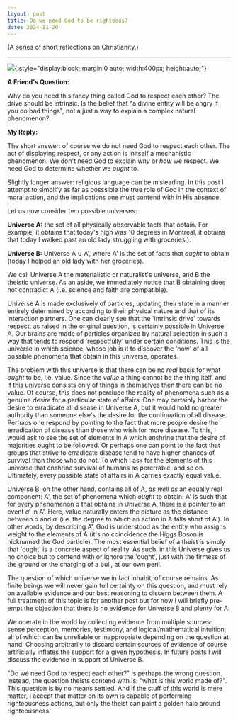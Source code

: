 ```yaml
---
layout: post
title: Do we need God to be righteous?
date: 2024-11-20
---
```


(A series of short reflections on Christianity.)

---

![]({{site.url}}/assets/halo.jpeg){:style="display:block; margin:0 auto; width:400px; height:auto;"}


**A Friend's Question:**

Why do you need this fancy thing called God to respect each other? The drive should be intrinsic. Is the belief that "a divine entity will be angry if you do bad things", not a just a way to explain a complex natural phenomenon?

**My Reply:**

The short answer: of course we do not need God to respect each other.
The act of displaying respect, or any action is initself a mechanistic phenomenon.
We don't need God to explain _why_ or _how_ we respect. We need God to determine whether we _ought_ to.

Slightly longer answer: religious language can be misleading. In this post I attempt to simplify as far as posssible the true role of God in the context of moral action, and the implications one must contend with in His absence.

Let us now consider two possible universes:

**Universe A:** the set of all physically observable facts that obtain. For example, it obtains that today's high was 10 degrees in Montreal, it obtains that today I walked past an old lady struggling with groceries.).

**Universe B:** Universe A $\cup$ A', where A' is the set of facts that _ought_ to obtain  (today I helped an old lady with her groceries).

We call Universe A the materialistic or naturalist's universe, and B the theistic universe. As an aside, we immediately notice that B obtaining does not contradict A (i.e. science and faith are compatible).

Universe A is made exclusively of particles, updating their state in a manner entirely determined by according to their physical nature and that of its interaction partners.
One can clearly see that the 'intrinsic drive' towards respect, as raised in the original question, is certainly possible in Universe A.
Our brains are made of particles organized by natural selection in such a way that tends to respond 'respectfully' under certain conditions.
This is the universe in which science, whose job is it to discover the 'how' of all possible phenomena that obtain in this universe, operates.


The problem with this universe is that there can be no _real_ basis for what _ought_ to be, i.e. value.
Since the _value_ a thing cannot be the thing itelf, and if this universe consists only of things in themselves then there can be no value.
Of course, this does not perclude the reality of phenomena such as a genuine _desire_ for a particular state of affairs.
One may certainly harbor the desire to erradicate all disease in Universe A, but it would hold no greater authority than someone else's the desire for the continuation of all disease.
Perhaps one respond by pointing to the fact that more people desire the erradication of disease than those who wish for more disease.
To this, I would ask to see the set of elements in A which enshrine that the desire of majorities ought to be followed.
Or perhaps one can point to the fact that groups that strive to erradicate disease tend to have higher chances of survival than those who do not.
To which I ask for the elements of this universe that enshrine survival of humans as pererrable, and so on.
Ultimately, every possible state of affairs in A carries exactly equal value.


Universe B, on the other hand, contains all of A, _as well as_ an equally real component: A', the set of phenomena which _ought_ to obtain. A' is such that
for every phenomenon $a$ that obtains in Universe A, there is a pointer to an event $a'$ in A'.
Here, value naturally enters the picture as the distance between $a$ and $a'$ (i.e. the degree to which an action in A falls short of A').
In other words, by describing A', God is understood as the entity who assigns weight to the elements of A (it's no coincidence the Higgs Boson is nicknamed the God particle).
The most essential belief of a theist is simply that 'ought' is a concrete aspect of reality.
As such, in this Universe gives us no choice but to contend with or ignore the 'ought', just with the firmess of the ground or the charging of a bull, at our own peril.

The question of which universe we in fact inhabit, of course remains.
As finite beings we will never gain full certainty on this question, and must rely on available evidence and our best reasoning to discern between them.
A full treatment of this topic is for another post but for now I will briefly pre-empt the objection that there is no evidence for Universe B and plenty for A:


We operate in the world by collecting evidence from multiple sources: sense perception, memories, testimony, and logical/mathematical intuition, all of which can be unreliable or inappropriate depending on the question at hand.
Choosing arbitrarily to discard certain sources of evidence of course artificially inflates the support for a given hypothesis.
In future posts I will discuss the evidence in support of Universe B.

"Do we need God to respect each other?" is perhaps the wrong question.
Instead, the question theists contend with is: "what is this world made of?". This question is by no means settled.
And if the stuff of this world is mere matter, I accept that matter on its own is capable of performing righteousness actions, but only the theist can paint a golden halo around righteousness.
